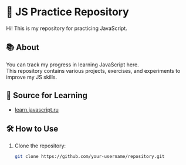 # 📌 JS Practice Repository

Hi! This is my repository for practicing JavaScript.

## 📚 About

You can track my progress in learning JavaScript here.  
This repository contains various projects, exercises, and experiments to improve my JS skills.

## 📖 Source for Learning

- [learn.javascript.ru](https://learn.javascript.ru)

## 🛠️ How to Use

1. Clone the repository:
   ```sh
   git clone https://github.com/your-username/repository.git
   ```
